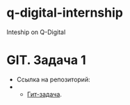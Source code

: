 # q-digital-internship
 Inteship on Q-Digital

# GIT. Задача 1
- Ссылка на репозиторий:
- - [Гит-задача](https://github.com/thecreeez/gitHowTo).